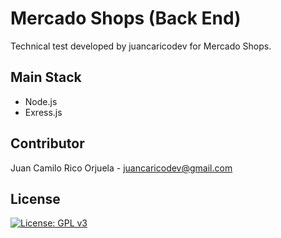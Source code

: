 # Mercado Shops (Back End)
Technical test developed by juancaricodev for Mercado Shops.

<!-- ## Demo
Visit the site [here]()! -->

## Main Stack
* Node.js
* Exress.js

## Contributor
Juan Camilo Rico Orjuela - <juancaricodev@gmail.com>

## License
[![License: GPL v3](https://img.shields.io/badge/License-GPLv3-blue.svg)](https://github.com/juancaricodev/mshops-back/blob/main/LICENSE)
